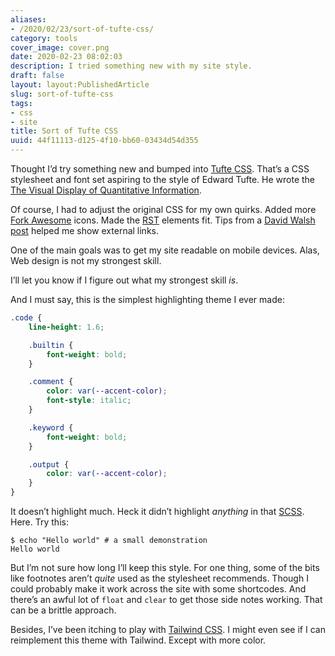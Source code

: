 ```yaml
---
aliases:
- /2020/02/23/sort-of-tufte-css/
category: tools
cover_image: cover.png
date: 2020-02-23 08:02:03
description: I tried something new with my site style.
draft: false
layout: layout:PublishedArticle
slug: sort-of-tufte-css
tags:
- css
- site
title: Sort of Tufte CSS
uuid: 44f11113-d125-4f10-bb60-03434d54d355
---
```


Thought I’d try something new and bumped into [Tufte
CSS](https://edwardtufte.github.io/tufte-css/). That’s a CSS stylesheet
and font set aspiring to the style of Edward Tufte. He wrote the [The
Visual Display of Quantitative
Information](https://www.edwardtufte.com/tufte/books_vdqi).

Of course, I had to adjust the original CSS for my own quirks. Added
more [Fork Awesome](https://forkaweso.me/) icons. Made the
[RST](/tags/rst) elements fit. Tips from a [David Walsh
post](https://davidwalsh.name/external-links-css) helped me show
external links.

One of the main goals was to get my site readable on mobile devices.
Alas, Web design is not my strongest skill.

I’ll let you know if I figure out what my strongest skill *is*.

And I must say, this is the simplest highlighting theme I ever made:

``` scss
.code {
    line-height: 1.6;

    .builtin {
        font-weight: bold;
    }

    .comment {
        color: var(--accent-color);
        font-style: italic;
    }

    .keyword {
        font-weight: bold;
    }

    .output {
        color: var(--accent-color);
    }
}
```

It doesn’t highlight much. Heck it didn’t highlight *anything* in that
[SCSS](https://sass-lang.com/). Here. Try this:

    $ echo "Hello world" # a small demonstration
    Hello world

But I’m not sure how long I’ll keep this style. For one thing, some of
the bits like footnotes aren’t *quite* used as the stylesheet
recommends. Though I could probably make it work across the site with
some shortcodes. And there’s an awful lot of `float` and `clear` to get
those side notes working. That can be a brittle approach.

Besides, I’ve been itching to play with [Tailwind
CSS](https://tailwindcss.com/). I might even see if I can reimplement
this theme with Tailwind. Except with more color.
